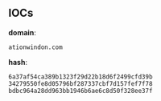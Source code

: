 
## IOCs

__domain__:

```text
ationwindon.com
```
__hash__:

```text
6a37af54ca389b1323f29d22b18d6f2499cfd39b
34279550fe8d05796bf287337cbf7d157fef7f78
bdbc964a28dd963bb1946b6ae6c8d50f328ee37f
```